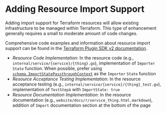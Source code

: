 # Adding Resource Import Support

Adding import support for Terraform resources will allow existing infrastructure to be managed within Terraform. This type of enhancement generally requires a small to moderate amount of code changes.

Comprehensive code examples and information about resource import support can be found in the [Terraform Plugin SDK v2 documentation](https://www.terraform.io/plugin/sdkv2/resources/import).

- _Resource Code Implementation_: In the resource code (e.g., `internal/service/{service}/{thing}.go`), implementation of `Importer` `State` function. When possible, prefer using [`schema.ImportStatePassthroughContext`](https://www.terraform.io/plugin/sdkv2/resources/import#importer-state-function) as the `Importer` `State` function
- _Resource Acceptance Testing Implementation_: In the resource acceptance testing (e.g., `internal/service/{service}/{thing}_test.go`), implementation of `TestStep`s with `ImportState: true`
- _Resource Documentation Implementation_: In the resource documentation (e.g., `website/docs/r/service_thing.html.markdown`), addition of `Import` documentation section at the bottom of the page
